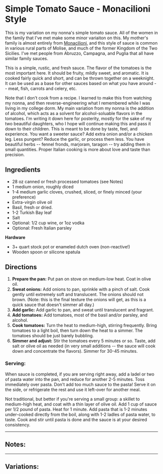 # Simple Tomato Sauce - Monacilioni Style

This is my variation on my nonna's simple tomato sauce. All of the women in the family that I've met make some minor variaiton on this. My mother's family is almost entirely from [Monacilioni](https://en.wikipedia.org/wiki/Monacilioni), and this style of sauce is common in various rural parts of Molise, and much of the former Kingdom of the Two Sicilies. I've met people from Abruzzo, Campagna, and Puglia that all have similar family sauces. 

This is a simple, rustic, and fresh sauce. The flavor of the tomatoes is the most important here. It should be fruity, mildly sweet, and aromatic. It is cooked fairly quick and short, and can be thrown together on a weeknight. It can be used as a base for other sauces based on what you have around -- meat, fish, carrots and celery, etc. 

Note that I don't cook from a recipe. I learned to make this from watching my nonna, and then reverse-engineering what I remembered while I was living in my college dorm. My main variation from my nonna is the addition of alcohol, which acts as a solvent for alcohol-soluable flavors in the tomatoes. I'm writing it down here for posterity, mostly for the sake of my two beautiful daughters, who I hope will continue making this and pass it down to their children. This is meant to be done by taste, feel, and experience. You want a sweeter sauce? Add extra onion and/or a chicken leg. Less pungent? Reduce the garlic, or process them less. You have beautiful herbs -- fennel fronds, marjoram, taragon -- try adding them in small quantities. Proper Italian cooking is more about love and taste than precision. 

## Ingredients
- 28 oz canned or fresh processed tomatoes (see Notes)
- 1 medium onion, roughly diced
- 1-4 medium garlic cloves, crushed, sliced, or finely minced (your preference)
- Extra-virgin olive oil
- Basil, fresh or dried.
- 1-2 Turkish Bay leaf
- Salt
- Optional: 1/2 cup wine, or 1oz vodka
- Optional: Fresh Italian parsley

**Hardware**
- 3+ quart stock pot or enameled dutch oven (non-reactive!)
- Wooden spoon or silicone spatula

## Directions
1. **Prepare the pan:** Put pan on stove on medium-low heat. Coat in olive oil.
2. **Sweat onions:** Add onions to pan, sprinkle with a pinch of salt. Cook gently until extremely soft and translucent. The onions should not brown. (Note: this is the final texture the onions will get, as this is a quick sauce that doesn't simmer all day.)
3. **Add garlic:** Add garlic to pan, and sweat until translucent and fragrant.
4. **Add tomatoes:** Add tomatoes, most of the basil and/or parsley, and alcohol.
5. **Cook tomatoes:** Turn the heat to medium-high, stirring frequently. Bring tomatoes to a light boil, then turn down the heat to a simmer. The tomatoes should be just barely bubbling.
6. **Simmer and adjust:** Stir the tomatoes every 5 minutes or so. Taste, add salt or olive oil as needed (in very small additions -- the sauce will cook down and concentrate the flavors). Simmer for 30-45 minutes.

### Serving:

When sauce is completed, if you are serving right away, add a ladel or two of pasta water into the pan, and reduce for another 2-5 minutes. Toss immediately over pasta. Don't add too much sauce to the pasta! Serve it on the side, or refrigerate the rest and use it left-over for another meal.

Not traditional, but better if you're serving a small group: a skillet to medium-high heat, and coat with a thin layer of olive oil. Add 1 cup of sauce per 1/2 pound of pasta. Heat for 1 minute. Add pasta that is 1-2 minutes under-cooked directly from the boil, along with 1-2 ladles of pasta water, to taste. Cook and stir until pasta is done and the sauce is at your desired consistency. 

* * *

## Notes:

* * *

## Variations:

